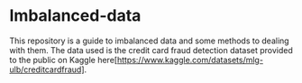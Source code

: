 # Imbalanced-data
This repository is a guide to imbalanced data and some methods to dealing with them.
The data used is the credit card fraud detection dataset provided to the public on Kaggle here[https://www.kaggle.com/datasets/mlg-ulb/creditcardfraud].
